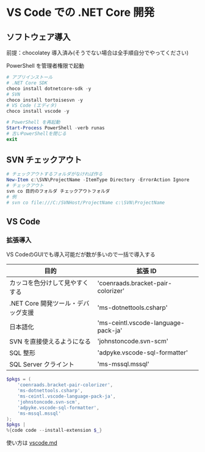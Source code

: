 # VS Code での .NET Core 開発

## ソフトウェア導入

前提：chocolatey 導入済み(そうでない場合は全手順自分でやってください)

PowerShell を管理者権限で起動

```powershell
# アプリインストール
# .NET Core SDK
choco install dotnetcore-sdk -y
# SVN
choco install tortoisesvn -y
# VS Code (エディタ)
choco install vscode -y

# PowerShell を再起動
Start-Process PowerShell -verb runas
# 古いPowerShellを閉じる
exit

```

## SVN チェックアウト

```powershell
# チェックアウトするフォルダがなければ作る
New-Item c:\SVN\ProjectName -ItemType Directory -ErrorAction Ignore
# チェックアウト
svn co 目的のフォルダ チェックアウトフォルダ
# 例
# svn co file:///C:/SVNHost/ProjectName c:\SVN\ProjectName
```

## VS Code

### 拡張導入

VS CodeのGUIでも導入可能だが数が多いので一括で導入する

| 目的                               | 拡張 ID                             |
| ---------------------------------- | ----------------------------------- |
| カッコを色分けして見やすくする     | 'coenraads.bracket-pair-colorizer'  |
| .NET Core 開発ツール・デバッグ支援 | 'ms-dotnettools.csharp'             |
| 日本語化                           | 'ms-ceintl.vscode-language-pack-ja' |
| SVN を直接使えるようになる         | 'johnstoncode.svn-scm'              |
| SQL 整形                           | 'adpyke.vscode-sql-formatter'       |
| SQL Server クライント              | 'ms-mssql.mssql'                    |

```powershell
$pkgs = (
    'coenraads.bracket-pair-colorizer',
    'ms-dotnettools.csharp',
    'ms-ceintl.vscode-language-pack-ja',
    'johnstoncode.svn-scm',
    'adpyke.vscode-sql-formatter',
    'ms-mssql.mssql'
);
$pkgs |
%{code code --install-extension $_}

```

使い方は [vscode.md](vscode.md)
